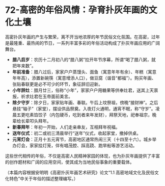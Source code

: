 # 72-高密的年俗风情：孕育扑灰年画的文化土壤

高密扑灰年画的产生与繁荣，离不开当地浓厚的年节民俗文化氛围。在高密，过年是最隆重、最热闹的节日，一系列丰富多彩的年俗活动构成了扑灰年画应用的广阔舞台。

*   **腊八启岁**：农历十二月初八的“腊八粥”拉开年节序幕，所谓“喝了腊八粥，就把年来数”。
*   **年前准备**：腊八过后，家家户户蒸馒头、面鱼（寓意年年有余）、年糕（寓意年年高），添置新碗筷（寓意增添人口），做豆腐（谐音“都福”）。购买年画、张贴春联更是必不可少的环节，象征辞旧迎新。
*   **小年辞灶**：腊月廿三，俗称“小年”，家家户户用糖果等供奉灶君，送其上天禀报，祈求灶君在玉帝面前美言。
*   **除夕守岁**：除夕日，家家贴年画、春联。午后上坟祭祖，傍晚“接财神”。之后悬挂“轴子”（家堂），摆设供品祭奠。入夜灯火通明，通宵不眠，称“守岁”。凌晨五更吃素馅饺子（内包硬币，吃到者来年发财），拜祭天地，祀奉祖宗，晚辈给长辈叩头拜年。
*   **新春拜年**：年初一开始，人们走亲串友，互相拜年祝福。
*   **送年仪式**：初二或初三清晨举行“送年”仪式，收起家堂，撤掉供桌。
*   **元宵灯会**：正月十五元宵节，高密地区通常热闹三天（十四至十六）。城乡举办灯会，家家挂灯笼，伴有唱茂腔、踩高跷、跑旱船等游艺活动。

这些世代相传的年俗，不仅是高密人民精神家园的体现，也为扑灰年画提供了丰富的创作题材和广阔的应用空间，使其成为当地民俗事象的重要载体。

（本篇内容根据安明明《高密扑灰年画艺术研究》论文“1.1 高密地域文化及民俗文化特色”中关于年俗的描述整理编写。）
